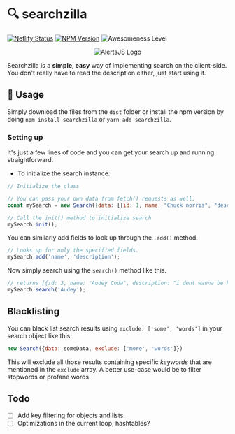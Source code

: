 # 🔍 searchzilla

[![Netlify Status](https://api.netlify.com/api/v1/badges/9242979a-2756-4244-b7f3-97848697f5b7/deploy-status)](https://app.netlify.com/sites/searchzilla/deploys)
[![NPM Version](https://img.shields.io/npm/v/searchzilla)](https://img.shields.io/npm/v/searchzilla)
![Awesomeness Level](https://img.shields.io/badge/awesomeness-extreme-blue.svg)

<p align="center">
  <img src="./assets/banner.png" alt="AlertsJS Logo">
</p>

Searchzilla is a **simple, easy** way of implementing search on the client-side. You don't really have to read the description either, just start using it.

## 🍭 Usage
Simply download the files from the ``dist`` folder or install the npm version by doing ``npm install searchzilla`` or ``yarn add searchzilla``.

### Setting up
It's just a few lines of code and you can get your search up and running straightforward.

- To initialize the search instance:
 ```js
// Initialize the class

// You can pass your own data from fetch() requests as well.
const mySearch = new Search({data: [{id: 1, name: "Chuck norris", "description": "nobody knows me"}, {id: 2, name: "Billy Murphy", description: "people know me"}, {id: 3, name: "Audey Coda", description: "i dont wanna be known you stranger"}]);

// Call the init() method to initialize search
mySearch.init();
```
You can similarly add fields to look up through the ``.add()`` method.

```js
// Looks up for only the specified fields.
mySearch.add('name', 'description');
```

Now simply search using the ``search()`` method like this.
```js
// returns [{id: 3, name: "Audey Coda", description: "i dont wanna be known you stranger"}]
mySearch.search('Audey');
```
## Blacklisting
You can black list search results using ``exclude: ['some', 'words']`` in your search object like this:
```js
new Search({data: someData, exclude: ['more', 'words']})
```

This will exclude all those results containing specific *keywords* that are mentioned in the ``exclude`` array.
A better use-case would be to filter stopwords or profane words.

## Todo
- [ ] Add key filtering for objects and lists.
- [ ] Optimizations in the current loop, hashtables?
